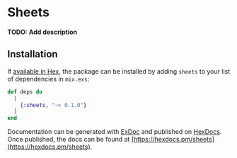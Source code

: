 # Sheets

**TODO: Add description**

## Installation

If [available in Hex](https://hex.pm/docs/publish), the package can be installed
by adding `sheets` to your list of dependencies in `mix.exs`:

```elixir
def deps do
  [
    {:sheets, "~> 0.1.0"}
  ]
end
```

Documentation can be generated with [ExDoc](https://github.com/elixir-lang/ex_doc)
and published on [HexDocs](https://hexdocs.pm). Once published, the docs can
be found at [https://hexdocs.pm/sheets](https://hexdocs.pm/sheets).

